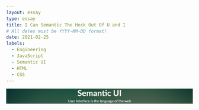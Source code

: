 ```yaml
---
layout: essay
type: essay
title: I Can Semantic The Heck Out Of U and I
# All dates must be YYYY-MM-DD format!
date: 2021-02-25
labels:
  - Engineering
  - JavaScript
  - Semantic UI
  - HTML
  - CSS
---
```


<img class="ui xlarge image" src="../images/semanticui.png" width="1000">
